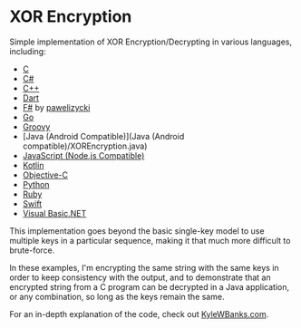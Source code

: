 XOR Encryption
==================

Simple implementation of XOR Encryption/Decrypting in various languages, including:

- [C](C/main.c)
- [C#](C%23/Main.cs)
- [C++](C++/main.cpp)
- [Dart](Dart/xorencryption.dart)
- [F#](F%23/Program.fs) by [pawelizycki](https://github.com/pawelizycki)
- [Go](Go/xor.go)
- [Groovy](Groovy/XOREncryption.groovy)
- [Java \(Android Compatible\)](Java \(Android compatible\)/XOREncryption.java)
- [JavaScript \(Node.js Compatible\)](JavaScript/XOREncryption.js)
- [Kotlin](Kotlin/XOREncryption.kt)
- [Objective-C](Objective-C/main.m)
- [Python](Python/XOREncryption.py)
- [Ruby](Ruby/xor.rb)
- [Swift](Swift/XOREncryption.swift)
- [Visual Basic.NET](VB.NET/XORCrypto.vb)

This implementation goes beyond the basic single-key model to use multiple keys in a particular sequence, making it that much more difficult to brute-force.

In these examples, I'm encrypting the same string with the same keys in order to keep consistency with the output, and to demonstrate that an encrypted string from a C program can be decrypted in a Java application, or any combination, so long as the keys remain the same.

For an in-depth explanation of the code, check out [KyleWBanks.com](http://kylewbanks.com/blog/Simple-XOR-Encryption-Decryption-in-Cpp).
